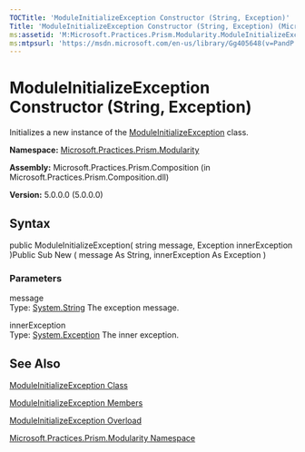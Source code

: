 ```yaml
---
TOCTitle: 'ModuleInitializeException Constructor (String, Exception)'
Title: 'ModuleInitializeException Constructor (String, Exception) (Microsoft.Practices.Prism.Modularity)'
ms:assetid: 'M:Microsoft.Practices.Prism.Modularity.ModuleInitializeException.\#ctor(System.String,System.Exception)'
ms:mtpsurl: 'https://msdn.microsoft.com/en-us/library/Gg405648(v=PandP.50)'
---
```



# ModuleInitializeException Constructor (String, Exception)

Initializes a new instance of the [ModuleInitializeException](https://msdn.microsoft.com/library/microsoft.practices.prism.modularity.moduleinitializeexception) class.

**Namespace:** [Microsoft.Practices.Prism.Modularity](https://msdn.microsoft.com/library/microsoft.practices.prism.modularity)
**Assembly:** Microsoft.Practices.Prism.Composition (in Microsoft.Practices.Prism.Composition.dll)

**Version:** 5.0.0.0 (5.0.0.0)

## Syntax

public ModuleInitializeException( string message, Exception innerException )Public Sub New ( message As String, innerException As Exception )

### Parameters

message  
Type: [System.String](http://msdn.microsoft.com/en-us/library/s1wwdcbf)
The exception message.

innerException  
Type: [System.Exception](http://msdn.microsoft.com/en-us/library/c18k6c59)
The inner exception.

## See Also

[ModuleInitializeException Class](https://msdn.microsoft.com/library/microsoft.practices.prism.modularity.moduleinitializeexception)

[ModuleInitializeException Members](https://msdn.microsoft.com/allmembers.t:microsoft.practices.prism.modularity.moduleinitializeexception)

[ModuleInitializeException Overload](https://msdn.microsoft.com/overload:microsoft.practices.prism.modularity.moduleinitializeexception.)

[Microsoft.Practices.Prism.Modularity Namespace](https://msdn.microsoft.com/library/microsoft.practices.prism.modularity)
